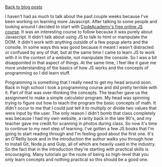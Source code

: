 [Back to blog posts](./blog.html)

I haven't had as much to talk about the past couple weeks because I've been working on learning more Javascript. After talking to some people and looking around I decided to start with [CodeAcademy's free online JS course](https://www.codecademy.com/learn/javascript). It was an interesting course to follow because it was purely about Javascript. It didn't talk about using JS to talk to html or manipulate the DOM. It didn't work with anything outside of a few popup alerts and the console. In some ways this was good because it meant I wasn't distracted or confused by any of that, but at the same time I came to learn JS to work with it in the context of a website, not manipulate the console. So I was a bit disappointed in that aspect of things. At the same time, I feel like it gave me more understanding of the basics of how JS works and the concepts of programming so I did learn stuff.

Programming is something that I really need to get my head around soon. Back in high school I took a programming course and did pretty terrible with it. Part of that was over-thinking the concepts. The teacher gave us the assignment to make a simple calculator program. My head was spinning trying to figure out how to teach the program the basic concepts of math. It didn't occur to me that I could just tell it to multiply or divide two values that were input by the user. The only reason I didn't bomb that class completely was because I had my own website, a rarity back in the late 90's, and my teacher gave me credit for scanning in photos during class. So now it's time to continue to my next step of learning. I've gotten a few JS books that I'm going to start reading through and I'm feeling good about the first one. It's an O'Reilly book and in the introduction the author walks you through how to install Git, Node.js and Gulp, all of which are heavily used in the industry. So the fact that in the introduction they're starting with practical skills is encouraging. Many tutorials go the route of being so high-level that you only learn concepts and nothing practical so this should be a good one.
